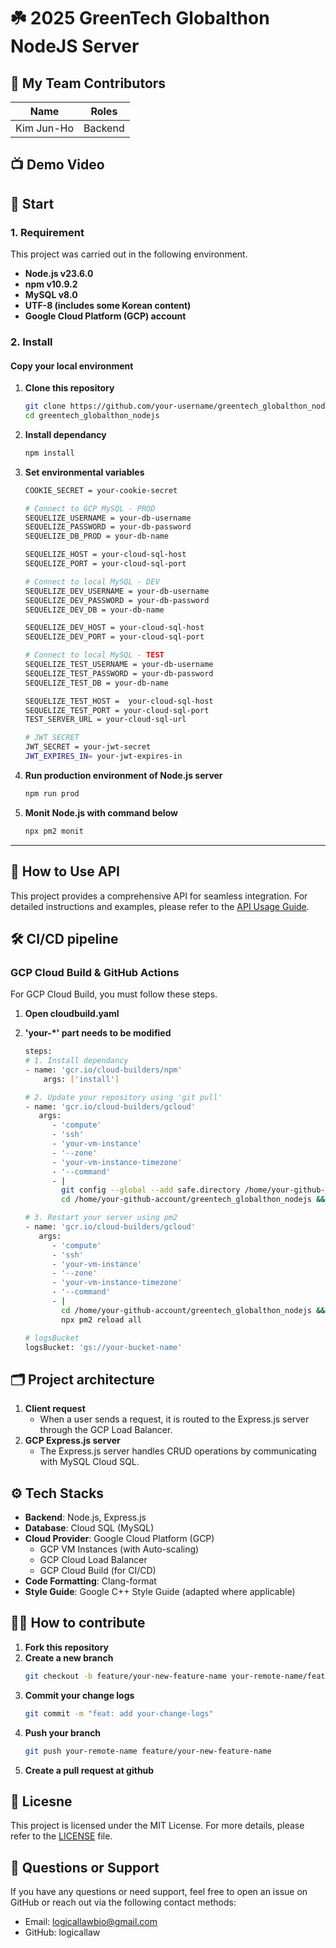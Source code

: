 # ☘️ 2025 GreenTech Globalthon NodeJS Server

## 👥 My Team Contributors

| Name           | Roles                             |
|----------------|---------------------------------- |
| Kim Jun-Ho     | Backend                           |

## 📺 Demo Video

## 🚀 Start

### 1. Requirement

This project was carried out in the following environment.

- **Node.js v23.6.0**  
- **npm v10.9.2**  
- **MySQL v8.0**  
- **UTF-8 (includes some Korean content)**  
- **Google Cloud Platform (GCP) account**  

### 2. Install

#### **Copy your local environment**

1. **Clone this repository**
   ```bash
   git clone https://github.com/your-username/greentech_globalthon_nodejs.git
   cd greentech_globalthon_nodejs
2. **Install dependancy**
   ```bash
   npm install
3. **Set environmental variables**
   ```bash
   COOKIE_SECRET = your-cookie-secret

   # Connect to GCP MySQL - PROD
   SEQUELIZE_USERNAME = your-db-username
   SEQUELIZE_PASSWORD = your-db-password
   SEQUELIZE_DB_PROD = your-db-name

   SEQUELIZE_HOST = your-cloud-sql-host
   SEQUELIZE_PORT = your-cloud-sql-port

   # Connect to local MySQL - DEV
   SEQUELIZE_DEV_USERNAME = your-db-username
   SEQUELIZE_DEV_PASSWORD = your-db-password
   SEQUELIZE_DEV_DB = your-db-name

   SEQUELIZE_DEV_HOST = your-cloud-sql-host
   SEQUELIZE_DEV_PORT = your-cloud-sql-port

   # Connect to local MySQL - TEST 
   SEQUELIZE_TEST_USERNAME = your-db-username
   SEQUELIZE_TEST_PASSWORD = your-db-password
   SEQUELIZE_TEST_DB = your-db-name

   SEQUELIZE_TEST_HOST =  your-cloud-sql-host
   SEQUELIZE_TEST_PORT = your-cloud-sql-port
   TEST_SERVER_URL = your-cloud-sql-url

   # JWT SECRET
   JWT_SECRET = your-jwt-secret
   JWT_EXPIRES_IN= your-jwt-expires-in
   ```
4. **Run production environment of Node.js server**
   ```bash
   npm run prod
   ```
5. **Monit Node.js with command below**
   ```bash
   npx pm2 monit
   ```
---

## 📡 How to Use API
This project provides a comprehensive API for seamless integration.
For detailed instructions and examples, please refer to the [API Usage Guide](docs/API_USAGE.md).

## 🛠️ CI/CD pipeline

### **GCP Cloud Build & GitHub Actions**
For GCP Cloud Build, you must follow these steps.

1. **Open cloudbuild.yaml**

2. **'your-*' part needs to be modified**
   ```bash
   steps:
   # 1. Install dependancy
   - name: 'gcr.io/cloud-builders/npm'
       args: ['install']

   # 2. Update your repository using 'git pull'
   - name: 'gcr.io/cloud-builders/gcloud'
      args:
         - 'compute'
         - 'ssh'
         - 'your-vm-instance'
         - '--zone'
         - 'your-vm-instance-timezone'
         - '--command'
         - |
           git config --global --add safe.directory /home/your-github-account/greentech_globalthon_nodejs && \
           cd /home/your-github-account/greentech_globalthon_nodejs && git pull

   # 3. Restart your server using pm2
   - name: 'gcr.io/cloud-builders/gcloud'
      args:
         - 'compute'
         - 'ssh'
         - 'your-vm-instance'
         - '--zone'
         - 'your-vm-instance-timezone'
         - '--command'
         - |
           cd /home/your-github-account/greentech_globalthon_nodejs && \
           npx pm2 reload all

   # logsBucket
   logsBucket: 'gs://your-bucket-name' 
   ```

## 🗂️ Project architecture


1. **Client request**  
   - When a user sends a request, it is routed to the Express.js server through the GCP Load Balancer.
2. **GCP Express.js server**  
   - The Express.js server handles CRUD operations by communicating with MySQL Cloud SQL.  

## ⚙️ Tech Stacks

- **Backend**: Node.js, Express.js
- **Database**: Cloud SQL (MySQL)  
- **Cloud Provider**: Google Cloud Platform (GCP)  
  - GCP VM Instances (with Auto-scaling)  
  - GCP Cloud Load Balancer  
  - GCP Cloud Build (for CI/CD)
- **Code Formatting**: Clang-format  
- **Style Guide**: Google C++ Style Guide (adapted where applicable) 

## 🧑‍💻 How to contribute

1. **Fork this repository**
2. **Create a new branch**
   ```bash
   git checkout -b feature/your-new-feature-name your-remote-name/feature/your-new-feature-name
   ```
3. **Commit your change logs**
   ```bash
   git commit -m "feat: add your-change-logs"
   ```
4. **Push your branch**
   ```bash
   git push your-remote-name feature/your-new-feature-name
   ```
5. **Create a pull request at github**


## 📄 Licesne
This project is licensed under the MIT License. For more details, please refer to the [LICENSE](LICENSE.txt) file.


## 📝 Questions or Support
If you have any questions or need support, feel free to open an issue on GitHub or reach out via the following contact methods:
 - Email: logicallawbio@gmail.com
 - GitHub: logicallaw